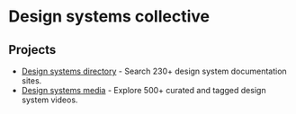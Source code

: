 # Design systems collective

## Projects
* [Design systems directory](https://designsystems.directory) - Search 230+ design system documentation sites.
* [Design systems media](designsystems.media) - Explore 500+ curated and tagged design system videos.
